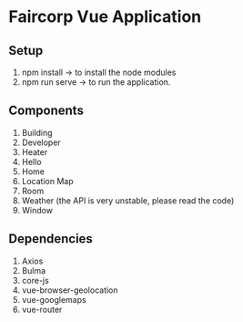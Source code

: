 # Faircorp Vue Application

## Setup
1. npm install -> to install the node modules
2. npm run serve -> to run the application.

## Components

1. Building
2. Developer
3. Heater
4. Hello
5. Home
6. Location Map
7. Room
8. Weather (the API is very unstable, please read the code)
9. Window

## Dependencies 
1. Axios
2. Bulma
3. core-js
4. vue-browser-geolocation
5. vue-googlemaps
6. vue-router

